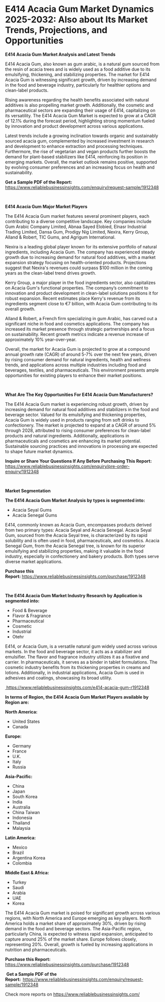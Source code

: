 <p><h1>E414 Acacia Gum Market Dynamics 2025-2032: Also about Its Market Trends, Projections, and Opportunities</h1></p><p><strong>E414 Acacia Gum Market Analysis and Latest Trends</strong></p>
<p><p>E414 Acacia Gum, also known as gum arabic, is a natural gum sourced from the resin of acacia trees and is widely used as a food additive due to its emulsifying, thickening, and stabilizing properties. The market for E414 Acacia Gum is witnessing significant growth, driven by increasing demand in the food and beverage industry, particularly for healthier options and clean-label products. </p><p>Rising awareness regarding the health benefits associated with natural additives is also propelling market growth. Additionally, the cosmetic and pharmaceutical sectors are expanding their usage of E414, capitalizing on its versatility. The E414 Acacia Gum Market is expected to grow at a CAGR of 12.1% during the forecast period, highlighting strong momentum fueled by innovation and product development across various applications.</p><p>Latest trends include a growing inclination towards organic and sustainably sourced acacia gum, complemented by increased investment in research and development to enhance extraction and processing techniques. Furthermore, the rise of vegetarian and vegan products further boosts the demand for plant-based stabilizers like E414, reinforcing its position in emerging markets. Overall, the market outlook remains positive, supported by evolving consumer preferences and an increasing focus on health and sustainability.</p></p>
<p><strong>Get a Sample PDF of the Report:&nbsp;</strong> <a href="https://www.reliablebusinessinsights.com/enquiry/request-sample/1912348?utm_campaign=2633&utm_medium=2&utm_source=Github&utm_content=ia&utm_term=03042025&utm_id=e414-acacia-gum">https://www.reliablebusinessinsights.com/enquiry/request-sample/1912348</a></p>
<p>&nbsp;</p>
<p><strong>E414 Acacia Gum Major Market Players</strong></p>
<p><p>The E414 Acacia Gum market features several prominent players, each contributing to a diverse competitive landscape. Key companies include Gum Arabic Company Limited, Abnaa Sayed Elobied, Elnasr Industrial Trading Limited, Dansa Gum, Prodigy Nig Limited, Nexira, Kerry Group, Alland & Robert, TIC Gums, and Agrigum International.</p><p>Nexira is a leading global player known for its extensive portfolio of natural ingredients, including Acacia Gum. The company has experienced steady growth due to increasing demand for natural food additives, with a market expansion strategy focusing on health-oriented products. Projections suggest that Nexira's revenues could surpass $100 million in the coming years as the clean-label trend drives growth.</p><p>Kerry Group, a major player in the food ingredients sector, also capitalizes on Acacia Gum's functional properties. The company’s commitment to innovation and product development in clean-label solutions positions it for robust expansion. Recent estimates place Kerry's revenue from its ingredients segment close to €7 billion, with Acacia Gum contributing to its overall growth.</p><p>Alland & Robert, a French firm specializing in gum Arabic, has carved out a significant niche in food and cosmetics applications. The company has increased its market presence through strategic partnerships and a focus on sustainability. Recent growth metrics indicate a revenue increase of approximately 10% year-over-year.</p><p>Overall, the market for Acacia Gum is projected to grow at a compound annual growth rate (CAGR) of around 5-7% over the next few years, driven by rising consumer demand for natural ingredients, health and wellness trends, and applications across multiple industries including food and beverages, textiles, and pharmaceuticals. This environment presents ample opportunities for existing players to enhance their market positions.</p></p>
<p>&nbsp;</p>
<p><strong>What Are The Key Opportunities For E414 Acacia Gum Manufacturers?</strong></p>
<p><p>The E414 Acacia Gum market is experiencing robust growth, driven by increasing demand for natural food additives and stabilizers in the food and beverage sector. Valued for its emulsifying and thickening properties, Acacia Gum is widely used in products ranging from soft drinks to confectionery. The market is projected to expand at a CAGR of around 5% through 2028, attributed to rising consumer preferences for clean-label products and natural ingredients. Additionally, applications in pharmaceuticals and cosmetics are enhancing its market potential. Sustainable sourcing practices and innovations in processing are expected to shape future market dynamics.</p></p>
<p><strong>Inquire or Share Your Questions If Any Before Purchasing This Report:</strong> <a href="https://www.reliablebusinessinsights.com/enquiry/pre-order-enquiry/1912348?utm_campaign=2633&utm_medium=2&utm_source=Github&utm_content=ia&utm_term=03042025&utm_id=e414-acacia-gum">https://www.reliablebusinessinsights.com/enquiry/pre-order-enquiry/1912348</a></p>
<p>&nbsp;</p>
<p><strong>Market Segmentation</strong></p>
<p><strong>The E414 Acacia Gum Market Analysis by types is segmented into:</strong></p>
<p><ul><li>Acacia Seyal Gums</li><li>Acacia Senegal Gums</li></ul></p>
<p><p>E414, commonly known as Acacia Gum, encompasses products derived from two primary types: Acacia Seyal and Acacia Senegal. Acacia Seyal Gum, sourced from the Acacia Seyal tree, is characterized by its rapid solubility and is often used in food, pharmaceuticals, and cosmetics. Acacia Senegal Gum, from the Acacia Senegal tree, is known for its superior emulsifying and stabilizing properties, making it valuable in the food industry, especially in confectionery and bakery products. Both types serve diverse market applications.</p></p>
<p><strong>Purchase this Report:&nbsp;</strong><a href="https://www.reliablebusinessinsights.com/purchase/1912348?utm_campaign=2633&utm_medium=2&utm_source=Github&utm_content=ia&utm_term=03042025&utm_id=e414-acacia-gum">https://www.reliablebusinessinsights.com/purchase/1912348</a></p>
<p>&nbsp;</p>
<p><strong>The E414 Acacia Gum Market Industry Research by Application is segmented into:</strong></p>
<p><ul><li>Food & Beverage</li><li>Flavor & Fragrance</li><li>Pharmaceutical</li><li>Cosmetic</li><li>Industrial</li><li>Otehr</li></ul></p>
<p><p>E414, or Acacia Gum, is a versatile natural gum widely used across various markets. In the food and beverage sector, it acts as a stabilizer and emulsifier. The flavor and fragrance industry utilizes it as a fixative and carrier. In pharmaceuticals, it serves as a binder in tablet formulations. The cosmetic industry benefits from its thickening properties in creams and lotions. Additionally, in industrial applications, Acacia Gum is used in adhesives and coatings, showcasing its broad utility.</p></p>
<p><a href="https://www.reliablebusinessinsights.com/e414-acacia-gum-r1912348?utm_campaign=2633&utm_medium=2&utm_source=Github&utm_content=ia&utm_term=03042025&utm_id=e414-acacia-gum">&nbsp;https://www.reliablebusinessinsights.com/e414-acacia-gum-r1912348</a></p>
<p><strong>In terms of Region, the E414 Acacia Gum Market Players available by Region are:</strong></p>
<p>
    <p> <strong> North America: </strong>
        <ul>
            <li>United States</li>
            <li>Canada</li>
        </ul>
        </p> 
    <p> <strong> Europe: </strong>
        <ul>
            <li>Germany</li>
            <li>France</li>
            <li>U.K.</li>
            <li>Italy</li>
            <li>Russia</li>
        </ul>
        </p> 
    <p> <strong> Asia-Pacific: </strong>
        <ul>
            <li>China</li>
            <li>Japan</li>
            <li>South Korea</li>
            <li>India</li>
            <li>Australia</li>
            <li>China Taiwan</li>
            <li>Indonesia</li>
            <li>Thailand</li>
            <li>Malaysia</li>
        </ul>
        </p> 
    <p> <strong> Latin America: </strong>
        <ul>
            <li>Mexico</li>
            <li>Brazil</li>
            <li>Argentina Korea</li>
            <li>Colombia</li>
        </ul>
        </p> 
    <p> <strong> Middle East & Africa: </strong>
        <ul>
            <li>Turkey</li>
            <li>Saudi</li>
            <li>Arabia</li>
            <li>UAE</li>
            <li>Korea</li>
        </ul>
    </p>
    </p>
<p><p>The E414 Acacia Gum market is poised for significant growth across various regions, with North America and Europe emerging as key players. North America holds a market share of approximately 30%, driven by rising demand in the food and beverage sectors. The Asia-Pacific region, particularly China, is expected to witness rapid expansion, anticipated to capture around 25% of the market share. Europe follows closely, representing 20%. Overall, growth is fueled by increasing applications in nutrition and pharmaceuticals.</p></p>
<p><strong>Purchase this Report: </strong><a href="https://www.reliablebusinessinsights.com/purchase/1912348?utm_campaign=2633&utm_medium=2&utm_source=Github&utm_content=ia&utm_term=03042025&utm_id=e414-acacia-gum">https://www.reliablebusinessinsights.com/purchase/1912348</a></p>
<p>&nbsp;<strong>Get a Sample PDF of the Report:&nbsp;&nbsp;</strong><a href="https://www.reliablebusinessinsights.com/enquiry/request-sample/1912348?utm_campaign=2633&utm_medium=2&utm_source=Github&utm_content=ia&utm_term=03042025&utm_id=e414-acacia-gum">https://www.reliablebusinessinsights.com/enquiry/request-sample/1912348</a></p>
<p><strong></strong></p>
<p>Check more reports on <a href="https://www.reliablebusinessinsights.com/?utm_campaign=2633&utm_medium=2&utm_source=Github&utm_content=ia&utm_term=03042025&utm_id=e414-acacia-gum">https://www.reliablebusinessinsights.com/</a></p>